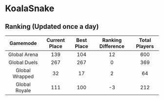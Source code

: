 # KoalaSnake

## Ranking (Updated once a day)
| Gamemode | Current Place | Best Place | Ranking Difference | Total Players |
|:--------:|:-------------:|:----------:|:------------------:|:-------------:|
| Global Arena | 139 | 104 | 12 | 600 |
| Global Duels | 267 | 267 | 0 | 369 |
| Global Wrapped | 32 | 17 | 2 | 64 |
| Global Royale | 111 | 100 | -3 | 212 |

